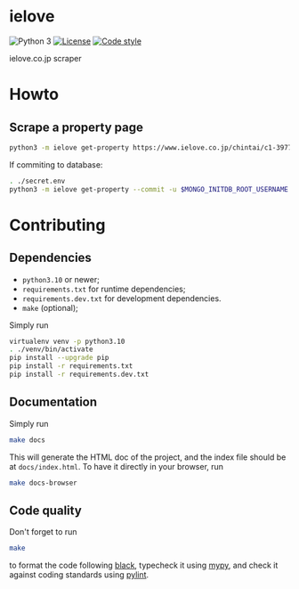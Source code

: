 ielove
==========

![Python 3](https://img.shields.io/badge/python-3-blue?logo=python)
[![License](https://img.shields.io/badge/license-MIT-green)](https://choosealicense.com/licenses/mit/)
[![Code style](https://img.shields.io/badge/style-black-black)](https://pypi.org/project/black)

ielove.co.jp scraper

# Howto

## Scrape a property page

```sh
python3 -m ielove get-property https://www.ielove.co.jp/chintai/c1-397758400
```
If commiting to database:
```sh
. ./secret.env
python3 -m ielove get-property --commit -u $MONGO_INITDB_ROOT_USERNAME -p $MONGO_INITDB_ROOT_PASSWORD https://www.ielove.co.jp/chintai/c1-397758400
```

# Contributing

## Dependencies

* `python3.10` or newer;
* `requirements.txt` for runtime dependencies;
* `requirements.dev.txt` for development dependencies.
* `make` (optional);

Simply run
```sh
virtualenv venv -p python3.10
. ./venv/bin/activate
pip install --upgrade pip
pip install -r requirements.txt
pip install -r requirements.dev.txt
```

## Documentation

Simply run
```sh
make docs
```
This will generate the HTML doc of the project, and the index file should be at
`docs/index.html`. To have it directly in your browser, run
```sh
make docs-browser
```

## Code quality

Don't forget to run
```sh
make
```
to format the code following [black](https://pypi.org/project/black/),
typecheck it using [mypy](http://mypy-lang.org/), and check it against coding
standards using [pylint](https://pylint.org/).
